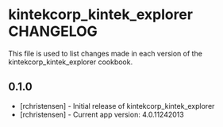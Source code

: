 kintekcorp_kintek_explorer CHANGELOG
====================================

This file is used to list changes made in each version of the kintekcorp_kintek_explorer cookbook.

0.1.0
-----
- [rchristensen] - Initial release of kintekcorp_kintek_explorer
- [rchristensen] - Current app version: 4.0.11242013
